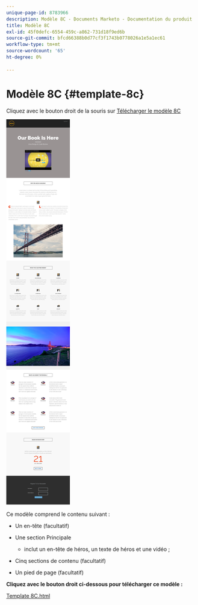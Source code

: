 ```yaml
---
unique-page-id: 8783966
description: Modèle 8C - Documents Marketo - Documentation du produit
title: Modèle 8C
exl-id: 45f0defc-6554-459c-a862-731d18f9ed6b
source-git-commit: bfcd66388b0d77cf3f1743b0778026a1e5a1ec61
workflow-type: tm+mt
source-wordcount: '65'
ht-degree: 0%

---
```


# Modèle 8C {#template-8c}

Cliquez avec le bouton droit de la souris sur [Télécharger le modèle 8C](https://experienceleague.adobe.com/landing/marketo/lp-templates/template-8c.html)

![](assets/image2015-7-29-14-3a12-3a24.png)

Ce modèle comprend le contenu suivant :

* Un en-tête (facultatif)
* Une section Principale

   * inclut un en-tête de héros, un texte de héros et une vidéo ;

* Cinq sections de contenu (facultatif)
* Un pied de page (facultatif)

**Cliquez avec le bouton droit ci-dessous pour télécharger ce modèle :**

[Template 8C.html](https://experienceleague.adobe.com/landing/marketo/lp-templates/template-8c.html)

